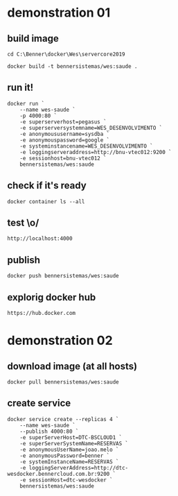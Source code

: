# demonstration 01

## build image
```cd C:\Benner\docker\Wes\servercore2019```

```docker build -t bennersistemas/wes:saude .```

## run it!
```
docker run `
    --name wes-saude `
    -p 4000:80 `
    -e superserverhost=pegasus `
    -e superserversystemname=WES_DESENVOLVIMENTO `
    -e anonymoususername=sysdba `
    -e anonymouspassword=google `
    -e systeminstancename=WES_DESENVOLVIMENTO `
    -e loggingserveraddress=http://bnu-vtec012:9200 `
    -e sessionhost=bnu-vtec012 `
    bennersistemas/wes:saude
```

## check if it's ready
```docker container ls --all```

## test \o/
```http://localhost:4000```

## publish
```docker push bennersistemas/wes:saude```

## explorig docker hub
```https://hub.docker.com```

# demonstration 02

## download image (at all hosts)
```docker pull bennersistemas/wes:saude```

## create service
```
docker service create --replicas 4 `
    --name wes-saude `
    --publish 4000:80 `
    -e superServerHost=DTC-BSCLOUD1 `
    -e superServerSystemName=RESERVAS `
    -e anonymousUserName=joao.melo `
    -e anonymousPassword=benner `
    -e systemInstanceName=RESERVAS `
    -e loggingServerAddress=http://dtc-wesdocker.bennercloud.com.br:9200 `
    -e sessionHost=dtc-wesdocker `
    bennersistemas/wes:saude
```
